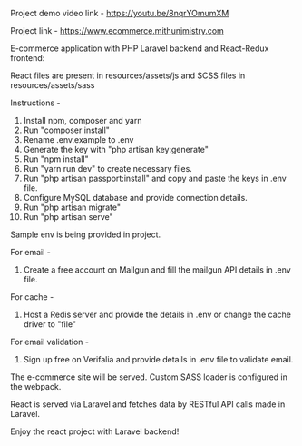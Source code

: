 Project demo video link -
https://youtu.be/8nqrYOmumXM

Project link - 
https://www.ecommerce.mithunjmistry.com

E-commerce application with PHP Laravel backend and React-Redux frontend: 

React files are present in resources/assets/js and SCSS files in resources/assets/sass

Instructions - 
1. Install npm, composer and yarn
2. Run "composer install"
3. Rename .env.example to .env
4. Generate the key with "php artisan key:generate"
5. Run "npm install"
6. Run "yarn run dev" to create necessary files.
7. Run "php artisan passport:install" and copy and paste the keys in .env file.
8. Configure MySQL database and provide connection details.
9. Run "php artisan migrate"
10. Run "php artisan serve"

Sample env is being provided in project.

For email - 
1. Create a free account on Mailgun and fill the mailgun API details in .env  file.

For cache - 
1. Host a Redis server and provide the details in .env or change the cache driver to "file"

For email validation - 
1. Sign up free on Verifalia and provide details in .env file to validate email.
 
The e-commerce site will be served. 
Custom SASS loader is configured in the webpack.

React is served via Laravel and fetches data by RESTful API calls made in Laravel.

Enjoy the react project with Laravel backend!